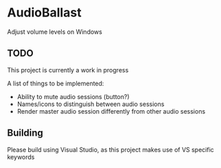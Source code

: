# AudioBallast
Adjust volume levels on Windows

## TODO
This project is currently a work in progress

A list of things to be implemented:
* Ability to mute audio sessions (button?)
* Names/icons to distinguish between audio sessions 
* Render master audio session differently from other audio sessions

## Building
Please build using Visual Studio, as this project makes use of VS specific keywords

